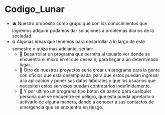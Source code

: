 # Codigo_Lunar
- 🫐 Nuestro proposito como grupo que con los conocimientos que logremos adquirir podamos dar soluciones a problemas diarios de la sociedad.
- ❄️ Algunas ideas que tenemos para desarrollar a lo largo de este semestre o quiza mas adelante, serian:
  - 👾 Desarrollar un programa que permita al usuario ver donde se encuentra el micro en el que desea ir, para llegar a un determinado lugar.
  - 🫧 Otro de nuestros proyectos seria crear un programa para la gente con oficios que esta desempleada, para que estos puedan ingresar a la aplicacion y poner        sus datos laborales y que los usuarios que necesiten estos servicios puedan contratarlos indefinidamente. 
  - 🎡 Y por ultimo un programa tipo boton de panico para cualquier persona que se encuentre en peligro, que esta pueda apretarlo o activarlo de alguna manera,        dando a conocer a sus contactos de emergencia que se encuentra en riesgo.

